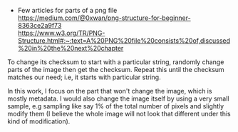 - Few articles for parts of a png file <br/>
https://medium.com/@0xwan/png-structure-for-beginner-8363ce2a9f73 <br/>
https://www.w3.org/TR/PNG-Structure.html#:~:text=A%20PNG%20file%20consists%20of,discussed%20in%20the%20next%20chapter <br/>

To change its checksum to start with a particular string, randomly change parts of the image then 
get the checksum. Repeat this until the checksum matches our need; i.e, it starts with particular 
string.

In this work, I focus on the part that won't change the image, which is mostly 
metadata. I would also change the image itself by using a very small sample, e.g sampling 
like say 1% of the total number of pixels and slightly modify them (I believe the whole image 
will not look that different under this kind of modification).